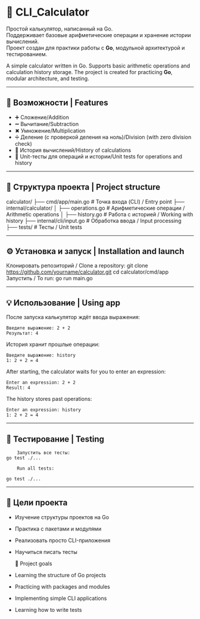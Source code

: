 # 🧮 CLI_Calculator 

Простой калькулятор, написанный на Go.  
Поддерживает базовые арифметические операции и хранение истории вычислений.  
Проект создан для практики работы с **Go**, модульной архитектурой и тестированием.

A simple calculator written in Go. 
Supports basic arithmetic operations and calculation history storage. 
The project is created for practicing **Go**, modular architecture, and testing.

---

## 🚀 Возможности | Features
- ➕ Сложение/Addition 
- ➖ Вычитание/Subtraction
- ✖ Умножение/Multiplication
- ➗ Деление (с проверкой деления на ноль)/Division (with zero division check)
- 📜 История вычислений/History of calculations
- 🧪 Unit-тесты для операций и истории/Unit tests for operations and history

---

## 📂 Структура проекта | Project structure
calculator/
├── cmd/app/main.go                # Точка входа (CLI)           / Entry point
├── internal/calculator/
│   ├── operations.go              # Арифметические операции     / Arithmetic operations
│   ├── history.go                 # Работа с историей           / Working with history
├── internal/cli/input.go          # Обработка ввода             / Input processing
├── tests/                         # Тесты                       / Unit tests

---

## ⚙️ Установка и запуск | Installation and launch

Клонировать репозиторий / Clone a repository:
       git clone https://github.com/yourname/calculator.git
       cd calculator/cmd/app
Запустить / To run:
       go run main.go

---

## 💡 Использование | Using app
После запуска калькулятор ждёт ввода выражения:
```
Введите выражение: 2 + 2
Результат: 4
```

История хранит прошлые операции:
```
Введите выражение: history
1: 2 + 2 = 4
```

After starting, the calculator waits for you to enter an expression:
```
Enter an expression: 2 + 2
Result: 4
```

The history stores past operations:
```
Enter an expression: history
1: 2 + 2 = 4
```
---

## 🧪 Тестирование | Testing
        Запустить все тесты:
    go test ./...

        Run all tests:

    go test ./...
---

## 📌 Цели проекта
- Изучение структуры проектов на Go  
- Практика с пакетами и модулями  
- Реализовать просто CLI-приложения  
- Научиться писать тесты


   📌 Project goals
- Learning the structure of Go projects 
- Practicing with packages and modules 
- Implementing simple CLI applications 
- Learning how to write tests
